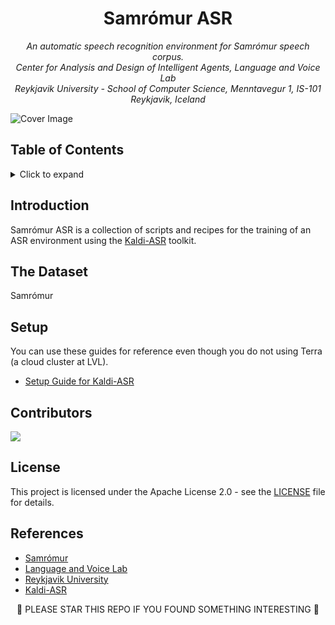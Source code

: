 <h1 align="center">
Samrómur ASR
</h1>

<p align="center"><i>
  An automatic speech recognition environment for Samrómur speech corpus. <br/>
  Center for Analysis and Design of Intelligent Agents, Language and Voice Lab <br/>
  Reykjavik University - School of Computer Science, Menntavegur 1, IS-101 Reykjavik, Iceland
</i></p>

<img src="https://user-images.githubusercontent.com/9976294/84160937-4042f880-aa5e-11ea-8341-9f1963e0e84e.png" alt="Cover Image" align="center"/>

## Table of Contents
<!-- ⛔️ MD-MAGIC-EXAMPLE:START (TOC:collapse=true&collapseText=Click to expand) -->
<details>
<summary>Click to expand</summary>

* [Introduction](#introduction)
* [The Dataset](#the-dataset)
* [Setup](#setup)
  * [Kaldi-ASR](#kaldi-asr)
* [Contributors](#contributors)
* [License](#license)
* [References](#references)

</details>
<!-- ⛔️ MD-MAGIC-EXAMPLE:END -->

## Introduction

Samrómur ASR is a collection of scripts and recipes for the training of an ASR environment using the [Kaldi-ASR](http://kaldi-asr.org/) toolkit.

## The Dataset

Samrómur

## Setup

You can use these guides for reference even though you do not using Terra (a cloud cluster at LVL).

* [Setup Guide for Kaldi-ASR](/setup_kaldi.md)

## Contributors
<a href="https://github.com/cadia-lvl/samromur-asr/graphs/contributors">
  <img src="https://contributors-img.web.app/image?repo=cadia-lvl/samromur-asr" />
</a>
<!-- Made with [contributors-img](https://contributors-img.web.app). -->

## License
This project is licensed under the Apache License 2.0 - see the [LICENSE](LICENSE) file for details.

## References
* [Samrómur](https://samromur.is/)
* [Language and Voice Lab](https://lvl.ru.is/)
* [Reykjavik University](https://www.ru.is/)
* [Kaldi-ASR](http://kaldi-asr.org/)

<p align="center">
🌟 PLEASE STAR THIS REPO IF YOU FOUND SOMETHING INTERESTING 🌟
</p>